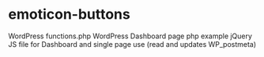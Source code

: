 # emoticon-buttons
WordPress functions.php 
WordPress Dashboard page php example
jQuery JS file for Dashboard and single page use (read and updates WP_postmeta)
